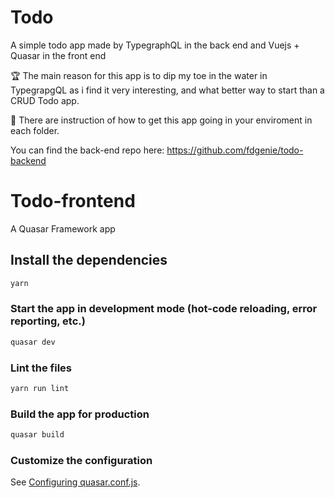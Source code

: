 # Todo
A simple todo app made by TypegraphQL in the back end and Vuejs + Quasar in the front end

:trophy: The main reason for this app is to dip my toe in the water in TypegrapgQL as i find it very interesting, and what better way to start than a CRUD Todo app.

:notebook: There are instruction of how to get this app going in your enviroment in each folder.

You can find the back-end repo here: https://github.com/fdgenie/todo-backend

# Todo-frontend

A Quasar Framework app

## Install the dependencies
```bash
yarn
```

### Start the app in development mode (hot-code reloading, error reporting, etc.)
```bash
quasar dev
```

### Lint the files
```bash
yarn run lint
```

### Build the app for production
```bash
quasar build
```

### Customize the configuration
See [Configuring quasar.conf.js](https://quasar.dev/quasar-cli/quasar-conf-js).
